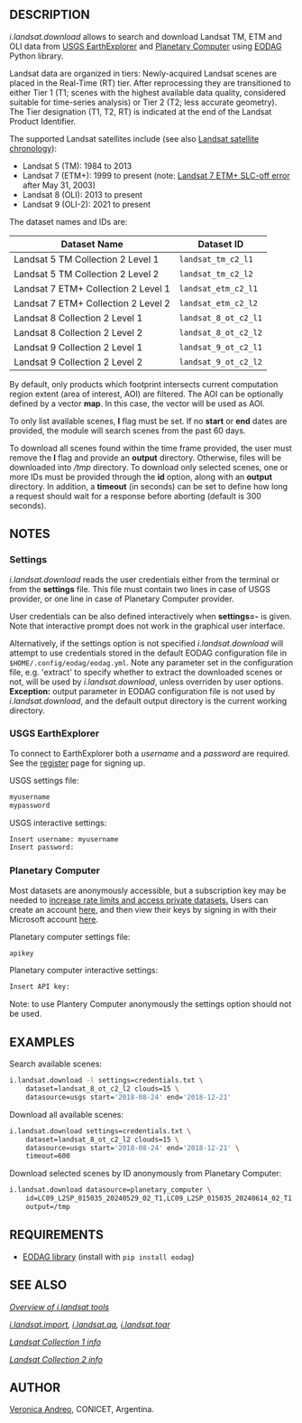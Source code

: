 ## DESCRIPTION

*i.landsat.download* allows to search and download Landsat TM, ETM and
OLI data from [USGS EarthExplorer](https://earthexplorer.usgs.gov/) and
[Planetary Computer](https://planetarycomputer.microsoft.com/) using
[EODAG](https://eodag.readthedocs.io/en/stable/) Python library.

Landsat data are organized in tiers: Newly-acquired Landsat scenes are
placed in the Real-Time (RT) tier. After reprocessing they are
transitioned to either Tier 1 (T1; scenes with the highest available
data quality, considered suitable for time-series analysis) or Tier 2
(T2; less accurate geometry). The Tier designation (T1, T2, RT) is
indicated at the end of the Landsat Product Identifier.

The supported Landsat satellites include (see also [Landsat satellite
chronology](https://en.wikipedia.org/wiki/Landsat_program#Satellite_chronology)):

- Landsat 5 (TM): 1984 to 2013
- Landsat 7 (ETM+): 1999 to present (note: [Landsat 7 ETM+ SLC-off
    error](https://www.usgs.gov/core-science-systems/nli/landsat/landsat-7)
    after May 31, 2003)
- Landsat 8 (OLI): 2013 to present
- Landsat 9 (OLI-2): 2021 to present

The dataset names and IDs are:

| Dataset Name                        | Dataset ID           |
| ----------------------------------- | -------------------- |
| Landsat 5 TM Collection 2 Level 1   | `landsat_tm_c2_l1`   |
| Landsat 5 TM Collection 2 Level 2   | `landsat_tm_c2_l2`   |
| Landsat 7 ETM+ Collection 2 Level 1 | `landsat_etm_c2_l1`  |
| Landsat 7 ETM+ Collection 2 Level 2 | `landsat_etm_c2_l2`  |
| Landsat 8 Collection 2 Level 1      | `landsat_8_ot_c2_l1` |
| Landsat 8 Collection 2 Level 2      | `landsat_8_ot_c2_l2` |
| Landsat 9 Collection 2 Level 1      | `landsat_9_ot_c2_l1` |
| Landsat 9 Collection 2 Level 2      | `landsat_9_ot_c2_l2` |

By default, only products which footprint intersects current computation
region extent (area of interest, AOI) are filtered. The AOI can be
optionally defined by a vector **map**. In this case, the vector will be
used as AOI.

To only list available scenes, **l** flag must be set. If no **start**
or **end** dates are provided, the module will search scenes from the
past 60 days.

To download all scenes found within the time frame provided, the user
must remove the **l** flag and provide an **output** directory.
Otherwise, files will be downloaded into */tmp* directory. To download
only selected scenes, one or more IDs must be provided through the
**id** option, along with an **output** directory. In addition, a
**timeout** (in seconds) can be set to define how long a request should
wait for a response before aborting (default is 300 seconds).

## NOTES

### Settings

*i.landsat.download* reads the user credentials either from the terminal
or from the **settings** file. This file must contain two lines in case
of USGS provider, or one line in case of Planetary Computer provider.

User credentials can be also defined interactively when **settings=-**
is given. Note that interactive prompt does not work in the graphical
user interface.

Alternatively, if the settings option is not specified
*i.landsat.download* will attempt to use credentials stored in the
default EODAG configuration file in `$HOME/.config/eodag/eodag.yml`.
Note any parameter set in the configuration file, e.g. 'extract' to
specify whether to extract the downloaded scenes or not, will be used by
*i.landsat.download*, unless overriden by user options. **Exception:**
output parameter in EODAG configuration file is not used by
*i.landsat.download*, and the default output directory is the current
working directory.

### USGS EarthExplorer

To connect to EarthExplorer both a *username* and a *password* are
required. See the [register](https://ers.cr.usgs.gov/register) page for
signing up.

USGS settings file:

```sh
myusername
mypassword
```

USGS interactive settings:

```sh
Insert username: myusername
Insert password:
```

### Planetary Computer

Most datasets are anonymously accessible, but a subscription key may be
needed to [increase rate limits and access private
datasets.](https://planetarycomputer.microsoft.com/docs/concepts/sas/#rate-limits-and-access-restrictions)
Users can create an account
[here](https://planetarycomputer.microsoft.com/account/request), and
then view their keys by signing in with their Microsoft account
[here](https://planetarycomputer.developer.azure-api.net/).

Planetary computer settings file:

```sh
apikey
```

Planetary computer interactive settings:

```sh
Insert API key:
```

Note: to use Plantery Computer anonymously the settings option should
not be used.

## EXAMPLES

Search available scenes:

```sh
i.landsat.download -l settings=credentials.txt \
    dataset=landsat_8_ot_c2_l2 clouds=15 \
    datasource=usgs start='2018-08-24' end='2018-12-21'
```

Download all available scenes:

```sh
i.landsat.download settings=credentials.txt \
    dataset=landsat_8_ot_c2_l2 clouds=15 \
    datasource=usgs start='2018-08-24' end='2018-12-21' \
    timeout=600
```

Download selected scenes by ID anonymously from Planetary Computer:

```sh
i.landsat.download datasource=planetary_computer \
    id=LC09_L2SP_015035_20240529_02_T1,LC09_L2SP_015035_20240614_02_T1 \
    output=/tmp
```

## REQUIREMENTS

- [EODAG
    library](https://eodag.readthedocs.io/en/stable/getting_started_guide/install.html)
    (install with `pip install eodag`)

## SEE ALSO

*[Overview of i.landsat tools](i.landsat.md)*

*[i.landsat.import](i.landsat.import.md),
[i.landsat.qa](i.landsat.qa.md),
[i.landsat.toar](https://grass.osgeo.org/grass-stable/manuals/i.landsat.toar.html)*

*[Landsat Collection 1
info](https://www.usgs.gov/core-science-systems/nli/landsat/landsat-collection-1?qt-science_support_page_related_con=1#qt-science_support_page_related_con)*

*[Landsat Collection 2
info](https://www.usgs.gov/core-science-systems/nli/landsat/landsat-collection-2?qt-science_support_page_related_con=2#qt-science_support_page_related_con)*

## AUTHOR

[Veronica Andreo](https://veroandreo.gitlab.io/), CONICET, Argentina.
